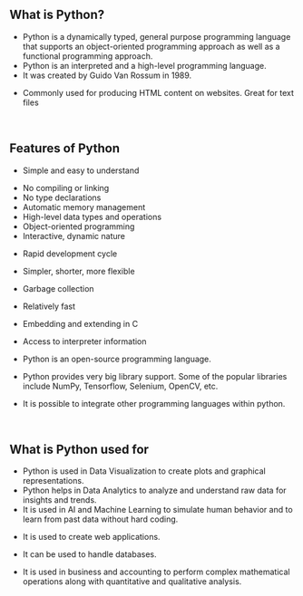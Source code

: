 ## What is Python?

- Python is a dynamically typed, general purpose programming language that supports an object-oriented programming approach as well as a functional programming approach.
- Python is an interpreted and a high-level programming language.
- It was created by Guido Van Rossum in 1989.

* Commonly used for producing HTML content on websites. Great for text files

&nbsp;

## Features of Python

- Simple and easy to understand

* No compiling or linking
* No type declarations
* Automatic memory management
* High-level data types and operations
* Object-oriented programming
* Interactive, dynamic nature

- Rapid development cycle
- Simpler, shorter, more flexible
- Garbage collection
- Relatively fast
- Embedding and extending in C
- Access to interpreter information

- Python is an open-source programming language.
- Python provides very big library support. Some of the popular libraries include NumPy, Tensorflow, Selenium, OpenCV, etc.

* It is possible to integrate other programming languages within python.

&nbsp;

## What is Python used for

- Python is used in Data Visualization to create plots and graphical representations.
- Python helps in Data Analytics to analyze and understand raw data for insights and trends.
- It is used in AI and Machine Learning to simulate human behavior and to learn from past data without hard coding.

* It is used to create web applications.

* It can be used to handle databases.
* It is used in business and accounting to perform complex mathematical operations along with quantitative and qualitative analysis.
